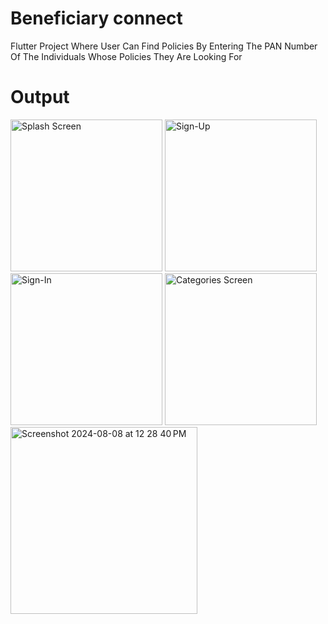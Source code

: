 # Beneficiary connect

Flutter Project
Where User Can Find Policies By Entering The PAN Number Of The Individuals Whose Policies They Are Looking For

# Output
<img width="243" alt="Splash Screen" src="https://github.com/user-attachments/assets/6674be31-f83c-4775-804b-7c0096bfead3">



<img width="243" alt="Sign-Up" src="https://github.com/user-attachments/assets/8695d801-ae41-422c-ad19-90703a4623ee">



<img width="243" alt="Sign-In" src="https://github.com/user-attachments/assets/a08ecb43-9441-4bcd-9f83-72b5e2406c02">



<img width="243" alt="Categories Screen" src="https://github.com/user-attachments/assets/d2de49b1-2817-4cde-8428-49f24df83d54">



<img width="299" alt="Screenshot 2024-08-08 at 12 28 40 PM" src="https://github.com/user-attachments/assets/5eb1de64-8151-4f61-a615-987d1f27396a">
